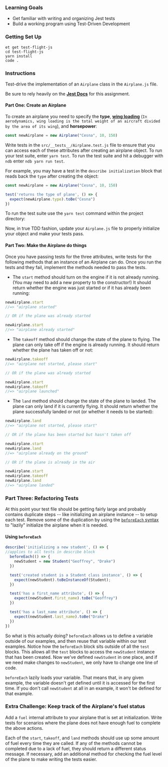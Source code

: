 ### Learning Goals

- Get familiar with writing and organizing Jest tests
- Build a working program using Test-Driven Development

### Getting Set Up

```no-highlight
et get test-flight-js
cd test-flight-js
yarn install
code .
```

### Instructions

Test-drive the implementation of an `Airplane` class in the `Airplane.js` file.

Be sure to rely heavily on the **[Jest Docs](https://jestjs.io/docs/en/api)** for this assignment.

#### Part One: Create an Airplane

To create an airplane you need to specify the **type**, [**wing loading**](http://en.wikipedia.org/wiki/Wing_loading) (`In aerodynamics, wing loading is the total weight of an aircraft divided by the area of its wing`), and **horsepower**:

```JavaScript
const newAirplane = new Airplane("Cesna", 10, 150)
```

Write tests in the `src/__tests__/Airplane.test.js` file to ensure that you can access each of these attributes after creating an airplane object. To run your test suite, enter `yarn test`. To run the test suite and hit a debugger with `ndb` enter `ndb yarn run test`.


For example, you may have a test in the `describe initialization` block that reads back the `type` after creating the object:

```JavaScript
const newAirplane = new Airplane("Cesna", 10, 150)

test('returns the type of plane', () => {
  expect(newAirplane.type).toBe("Cesna")
})
```

To run the test suite use the `yarn test` command within the project directory:

Now, in true TDD fashion, update your `Airplane.js` file to properly initialize your object and make your tests pass.

#### Part Two: Make the Airplane do things

Once you have passing tests for the three attributes, write tests for the following methods that an instance of an Airplane can do. Once you run the tests and they fail, implement the methods needed to pass the tests.

- The `start` method should turn on the engine if it is not already running. (You may need to add a new property to the constructor!) It should return whether the engine was just started or if it has already been running:

```JavaScript
newAirplane.start
//=> "airplane started"

// OR if the plane was already started

newAirplane.start
//=> "airplane already started"
```

- The `takeoff` method should change the state of the plane to flying. The plane can only take off if the engine is already running. It should return whether the plane has taken off or not:

```JavaScript
newAirplane.takeoff
//=> "airplane not started, please start"

// OR if the plane was already started

newAirplane.start
newAirplane.takeoff
//=> "airplane launched"
```

- The `land` method should change the state of the plane to landed. The plane can only land if it is currently flying. It should return whether the plane successfully landed or not (or whether it needs to be started):

```JavaScript
newAirplane.land
//=> "airplane not started, please start"

// OR if the plane has been started but hasn't taken off

newAirplane.start
newAirplane.land
//=> "airplane already on the ground"

// OR if the plane is already in the air

newAirplane.start
newAirplane.takeoff
newAirplane.land
//=> "airplane landed"
```

### Part Three: Refactoring Tests

At this point your test file should be getting fairly large and probably contains duplicate steps -- like initializing an airplane instance -- to setup each test. Remove some of the duplication by using the [`beforeEach` syntax](https://jestjs.io/docs/en/setup-teardown#repeating-setup-for-many-tests) to "lazily" initialize the airplane when it is needed.

#### Using `beforeEach`

```JavaScript
describe('initializing a new student', () => {
//applies to all tests in describe block
  beforeEach(() => {
    newStudent = new Student("Geoffrey", "Drake")
  })

  test('created student is a Student class instance', () => {
    expect(newStudent).toBeInstanceOf(Student);
  })

  test('has a first_name attribute', () => {
    expect(newStudent.first_name).toBe("Geoffrey")
  })

  test('has a last_name attribute', () => {
    expect(newStudent.last_name).toBe("Drake")
  })
})
```

So what is this actually doing? `beforeEach` allows us to define a variable outside of our examples, and then reuse that variable within our test examples. Notice how the `beforeEach` block sits outside of all the `test` blocks. This allows all the `test` blocks to access the `newStudent` instance that has been created. Now we've defined `newStudent` in one place, and if we need make changes to `newStudent`, we only have to change one line of code.

`beforeEach` lazily loads your variable. That means that, in any given example, the variable doesn't get defined until it is accessed for the first time. If you don't call `newStudent` at all in an example, it won't be defined for that example.

### Extra Challenge: Keep track of the Airplane's fuel status

Add a `fuel` internal attribute to your airplane that is set at initialization. Write tests for scenarios where the plane does not have enough fuel to complete the above actions.

Each of the `start`, `takeoff`, and `land` methods should use up some amount of fuel every time they are called. If any of the methods cannot be completed due to a lack of fuel, they should return a different status message. If necessary, add an additional method for checking the fuel level of the plane to make writing the tests easier.
